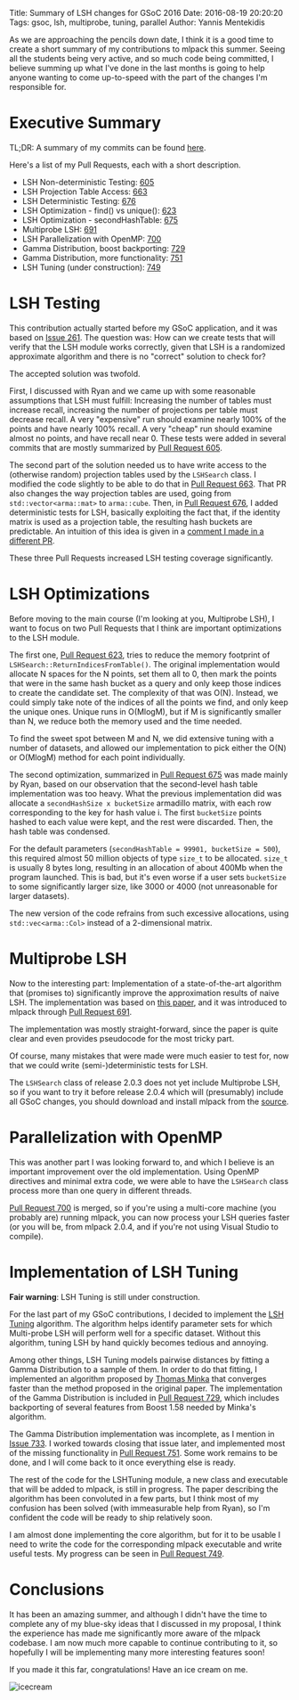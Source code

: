 Title: Summary of LSH changes for GSoC 2016
Date: 2016-08-19 20:20:20
Tags: gsoc, lsh, multiprobe, tuning, parallel
Author: Yannis Mentekidis

As we are approaching the pencils down date, I think it is a good time to create a short summary of my contributions to mlpack this summer. Seeing all the students being very active, and so much code being committed, I believe summing up what I've done in the last months is going to help anyone wanting to come up-to-speed with the part of the changes I'm responsible for.



# Executive Summary

TL;DR: A summary of my commits can be found [here][commits].

Here's a list of my Pull Requests, each with a short description.

 * LSH Non-deterministic Testing: [605][605]
 * LSH Projection Table Access: [663][663]
 * LSH Deterministic Testing: [676][676]
 * LSH Optimization - find() vs unique(): [623][623]
 * LSH Optimization - secondHashTable: [675][675]
 * Multiprobe LSH: [691][691]
 * LSH Parallelization with OpenMP: [700][700]
 * Gamma Distribution, boost backporting: [729][729]
 * Gamma Distribution, more functionality: [751][751]
 * LSH Tuning (under construction): [749][749]

# LSH Testing

This contribution actually started before my GSoC application, and it was based on [Issue 261][261]. The question was: How can we create tests that will verify that the LSH module works correctly, given that LSH is a randomized approximate algorithm and there is no "correct" solution to check for?

The accepted solution was twofold.

First, I discussed with Ryan and we came up with some reasonable assumptions that LSH must fulfill: Increasing the number of tables must increase recall, increasing the number of projections per table must decrease recall. A very "expensive" run should examine nearly 100% of the points and have nearly 100% recall. A very "cheap" run should examine almost no points, and have recall near 0. These tests were added in several commits that are mostly summarized by [Pull Request 605][605].

The second part of the solution needed us to have write access to the (otherwise random) projection tables used by the `LSHSearch` class. I modified the code slightly to be able to do that in [Pull Request 663][663]. That PR also changes the way projection tables are used, going from `std::vector<arma::mat>` to `arma::cube`. Then, in [Pull Request 676][676], I added deterministic tests for LSH, basically exploiting the fact that, if the identity matrix is used as a projection table, the resulting hash buckets are predictable. An intuition of this idea is given in a [comment I made in a different PR][691com].

These three Pull Requests increased LSH testing coverage significantly.

# LSH Optimizations

Before moving to the main course (I'm looking at you, Multiprobe LSH), I want to focus on two Pull Requests that I think are important optimizations to the LSH module.

The first one, [Pull Request 623][623], tries to reduce the memory footprint of `LSHSearch::ReturnIndicesFromTable()`. The original implementation would allocate N spaces for the N points, set them all to 0, then mark the points that were in the same hash bucket as a query and only keep those indices to create the candidate set. The complexity of that was O(N). Instead, we could simply take note of the indices of all the points we find, and only keep the unique ones. Unique runs in O(MlogM), but if M is significantly smaller than N, we reduce both the memory used and the time needed.

To find the sweet spot between M and N, we did extensive tuning with a number of datasets, and allowed our implementation to pick either the O(N) or O(MlogM) method for each point individually.

The second optimization, summarized in [Pull Request 675][675] was made mainly by Ryan, based on our observation that the second-level hash table implementation was too heavy. What the previous implementation did was allocate a `secondHashSize x bucketSize` armadillo matrix, with each row corresponding to the key for hash value i. The first `bucketSize` points hashed to each value were kept, and the rest were discarded. Then, the hash table was condensed.

For the default parameters (`secondHashTable = 99901, bucketSize = 500`), this required almost 50 million objects of type `size_t` to be allocated. `size_t` is usually 8 bytes long, resulting in an allocation of about 400Mb when the program launched. This is bad, but it's even worse if a user sets `bucketSize` to some significantly larger size, like 3000 or 4000 (not unreasonable for larger datasets).

The new version of the code refrains from such excessive allocations, using `std::vec<arma::Col>` instead of a 2-dimensional matrix.

# Multiprobe LSH

Now to the interesting part: Implementation of a state-of-the-art algorithm that (promises to) significantly improve the approximation results of naive LSH. The implementation was based on [this paper][mplsh], and it was introduced to mlpack through [Pull Request 691][691].

The implementation was mostly straight-forward, since the paper is quite clear and even provides pseudocode for the most tricky part.

Of course, many mistakes that were made were much easier to test for, now that we could write (semi-)deterministic tests for LSH.

The `LSHSearch` class of release 2.0.3 does not yet include Multiprobe LSH, so if you want to try it before release 2.0.4 which will (presumably) include all GSoC changes, you should download and install mlpack from the [source](github.com/mlpack/mlpack).

# Parallelization with OpenMP

This was another part I was looking forward to, and which I believe is an important improvement over the old implementation. Using OpenMP directives and minimal extra code, we were able to have the `LSHSearch` class process more than one query in different threads.

[Pull Request 700][700] is merged, so if you're using a multi-core machine (you probably are) running mlpack, you can now process your LSH queries faster (or you will be, from mlpack 2.0.4, and if you're not using Visual Studio to compile).

# Implementation of LSH Tuning

**Fair warning**: LSH Tuning is still under construction.

For the last part of my GSoC contributions, I decided to implement the [LSH Tuning][lshtuning] algorithm. The algorithm helps identify parameter sets for which Multi-probe LSH will perform well for a specific dataset. Without this algorithm, tuning LSH by hand quickly becomes tedious and annoying.

Among other things, LSH Tuning models pairwise distances by fitting a Gamma Distribution to a sample of them. In order to do that fitting, I implemented an algorithm proposed by [Thomas Minka][minka] that converges faster than the method proposed in the original paper. The implementation of the Gamma Distribution is included in [Pull Request 729][729], which includes backporting of several features from Boost 1.58 needed by Minka's algorithm.

The Gamma Distribution implementation was incomplete, as I mention in [Issue 733][733]. I worked towards closing that issue later, and implemented most of the missing functionality in [Pull Request 751][751]. Some work remains to be done, and I will come back to it once everything else is ready.

The rest of the code for the LSHTuning module, a new class and executable that will be added to mlpack, is still in progress. The paper describing the algorithm has been convoluted in a few parts, but I think most of my confusion has been solved (with immeasurable help from Ryan), so I'm confident the code will be ready to ship relatively soon.

I am almost done implementing the core algorithm, but for it to be usable I need to write the code for the corresponding mlpack executable and write useful tests. My progress can be seen in [Pull Request 749][749]. 


# Conclusions

It has been an amazing summer, and although I didn't have the time to complete any of my blue-sky ideas that I discussed in my proposal, I think the experience has made me significantly more aware of the mlpack codebase. I am now much more capable to continue contributing to it, so hopefully I will be implementing many more interesting features soon!

If you made it this far, congratulations! Have an ice cream on me.

![icecream](http://www.clipartkid.com/images/69/download-vector-about-ice-cream-cone-clip-art-item-5-vector-magz-com-7R37DW-clipart.png)


[commits]: https://github.com/mlpack/mlpack/commits?author=mentekid
[261]: https://github.com/mlpack/mlpack/issues/261
[605]: https://github.com/mlpack/mlpack/pull/605
[663]: https://github.com/mlpack/mlpack/pull/663
[676]: https://github.com/mlpack/mlpack/pull/676
[691com]: https://github.com/mlpack/mlpack/pull/691#issuecomment-228315339
[623]: https://github.com/mlpack/mlpack/pull/623
[675]: https://github.com/mlpack/mlpack/pull/675
[mplsh]: http://dl.acm.org/citation.cfm?id=1325958
[691]: https://github.com/mlpack/mlpack/pull/691
[700]: https://github.com/mlpack/mlpack/pull/700
[lshtuning]: http://dl.acm.org/citation.cfm?id=1458172
[minka]: http://research.microsoft.com/en-us/um/people/minka/papers/minka-gamma.pdf
[729]: https://github.com/mlpack/mlpack/pull/729
[733]: https://github.com/mlpack/mlpack/issues/733
[751]: https://github.com/mlpack/mlpack/pull/751
[749]: https://github.com/mlpack/mlpack/pull/749
